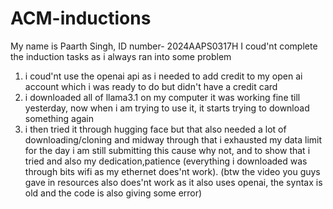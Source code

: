 # ACM-inductions
My name is Paarth Singh, ID number- 2024AAPS0317H
I coud'nt complete the induction tasks as i always ran into some problem
1) i coud'nt use the openai api as i needed to add credit to my open ai account which i was ready to do but didn't have a credit card
2) i downloaded all of llama3.1 on my computer it was working fine till yesterday, now when i am trying to use it, it starts trying to download something again
3) i then tried it through hugging face but that also needed a lot of downloading/cloning and midway through that i exhausted my data limit for the day
i am still submitting this cause why not, and to show that i tried and also my dedication,patience (everything i downloaded was through bits wifi as my ethernet does'nt work).
(btw the video you guys gave in resources also does'nt work as it also uses openai, the syntax is old and the code is also giving some error)
